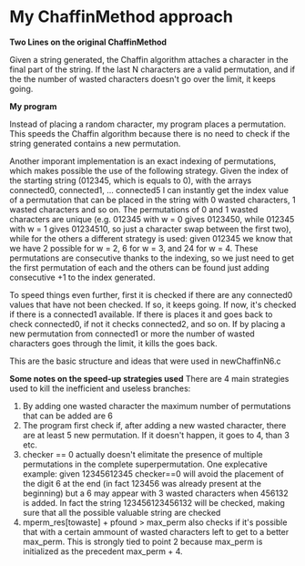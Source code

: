 # My ChaffinMethod approach

**Two Lines on the original ChaffinMethod**

Given a string generated, the Chaffin algorithm attaches a character in the final part of the string. If the last N characters are a valid permutation, and if the the number of wasted characters doesn't go over the limit, it keeps going.

**My program**

Instead of placing a random character, my program places a permutation. This speeds the Chaffin algorithm because there is no need to check if the string generated contains a new permutation.

Another imporant implementation is an exact indexing of permutations, which makes possible the use of the following strategy.
Given the index of the starting string (012345, which is equals to 0), with the arrays connected0, connected1, ... connected5 I can instantly get the index value of a permutation that can be placed in the string with 0 wasted characters, 1  wasted characters and so on. 
The permutations of 0 and 1 wasted characters are unique (e.g. 012345 with w = 0 gives 0123450, while 012345 with w = 1 gives 01234510, so just  a character swap between the first two), while for the others a different strategy is used: given 012345 we know that we have 2 possible for w = 2, 6 for w = 3, and 24 for w = 4. These permutations are consecutive thanks to the indexing, so we just need to get the first permutation of each and the others can be found just adding consecutive +1 to the index generated.

To speed things even further, first it is checked if there are any connected0 values that have not been checked. If so, it keeps going. If now, it's checked if there is a connected1 available. If there is places it and goes back to check connected0, if not it checks connected2, and so on. If by placing a new permutation from connected1 or more the number of wasted characters goes through the limit, it kills the goes back.

This are the basic structure and ideas that were used in newChaffinN6.c

**Some notes on the speed-up strategies used**
There are 4 main strategies used to kill the inefficient and useless branches:

1. By adding one wasted character the maximum number of permutations that can be added are 6
2. The program first check if, after adding a new wasted character, there are at least 5 new permutation. If it doesn't happen, it goes to 4, than 3 etc.
3. checker == 0 actually doesn't elimitate the presence of multiple permutations in the complete superpermutation. One explecative example: given 12345612345 checker==0 will avoid the placement of the digit 6 at the end (in fact 123456 was already present at the beginning) but a 6 may appear with 3 wasted characters when 456132 is added. In fact the string 123456123456132 will be checked, making sure that all the possible valuable string are checked
4. mperm_res[towaste] + pfound > max_perm also checks if it's possible that with a certain ammount of wasted characters left to get to a better max_perm. This is strongly tied to point 2 because max_perm is initialized as the precedent max_perm + 4. 
